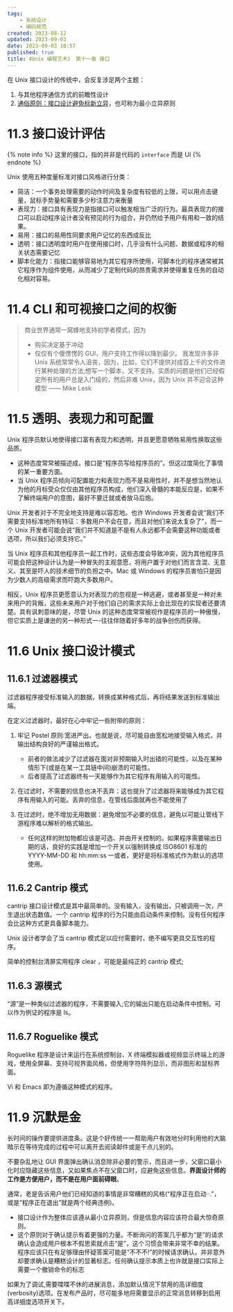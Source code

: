 ```yaml
---
tags:
    - 系统设计
    - 编码规范
created: 2023-08-12
updated: 2023-09-03
date: 2023-09-03 10:57 
published: true
title: 《Unix 编程艺术》 第十一章 接口
---
```


在 Unix 接口设计的传统中，会反复涉足两个主题：

1. 与其他程序通信方式的前瞻性设计
2. [通俗原则：接口设计避免标新立异](/di_1_zhang_zhe_xue/#通俗原则：接口设计避免标新立异)，也可称为最小立异原则

# 11.3 接口设计评估

{% note info %}
这里的接口，指的并非是代码的 `interface` 而是 UI
{% endnote %}

Unix 使用五种度量标准对接口风格进行分类：

- 简洁：一个事务处理需要的动作时间及复杂度有较低的上限，可以用点击键量，鼠标手势量和需要多少秒注意力来衡量
- 表现力：接口具有表现力是指接口可以触发相当广泛的行为。最具表现力的接口可以启动程序设计者没有预见的行为组合，并仍然给予用户有用和一致的结果。
- 易用：接口的易用性同要求用户记忆的东西成反比
- 透明：接口透明度时用户在使用接口时，几乎没有什么问题、数据或程序的相关状态需要记忆
- 脚本化能力：指接口能够容易地为其它程序所使用，可脚本化的程序通常被其它程序作为组件使用，从而减少了定制代码的昂贵需求并使得重复任务的自动化相对容易。

# 11.4 CLI 和可视接口之间的权衡

> 商业世界通常一窝蜂地支持初学者模式，因为
>
> - 购买决定基于冲动
> - 仅仅有个傻愣愣的 GUI，用户支持工作得以降到最少。
>   我发现许多非 Unix 系统常常令人沮丧，因为，比如，它们不提供对成百上千的文件进行某种处理的方法;想写一个脚本，又不支持。实质的问题是他们已经假定所有的用户总是入门级的，然后非难 Unix，因为 Unix 并不迎合这种模型
>   —— Mike Lesk

# 11.5 透明、表现力和可配置

Unix 程序员默认地使得接口富有表现力和透明，并且更愿意牺牲易用性换取这些品质。

- 这种态度常常被描述成，接口是“程序员写给程序员的”。但这过度简化了事情的某一重要方面。
- 当 Unix 程序员倾向可配置能力和表现力而不是易用性时，并不是想当然地认为他的月标受众仅仅由其他程序员构成，他们深入骨髓的本能反应是，如果不了解终端用户的意图，最好不要迁就或者放马后炮。

Unix 开发者对于不完全地支持是难以容忍地。也许 Windows 开发者会说“我们不需要支持标准地所有特征：多数用户不会在意，而且对他们来说太复杂了”，而一个 Unix 开发者可能会说“我们并不知道是不是有人永远都不会需要这种功能或者选项，所以我们必须支持它。”

当 Unix 程序员和其他程序员一起工作时，这些态度会导致冲突，因为其他程序员可能会把这种设计认为是一种冒失的主观意愿，将用户置于对他们而言含混、无意义、其至是吓人的技术细节的负担之中。Mac 或 Windows 的程序员害怕只是因为少数人的高级需求而吓跑大多数用户。

相反，Unix 程序员更愿意认为对表现力的忽视是一种逃避，或者甚至是一种对未来用户的背叛，这些未来用户对于他们自己的需求实际上会比现在的实现者还要清楚。具有讽刺意味的是，尽管 Unix 的这种态度常常被视作是程序员的一种傲慢，但它实质上是谦逊的另一种形式一-往往伴随着好多年的战争创伤而获得。

# 11.6 Unix 接口设计模式

## 11.6.1 过滤器模式

过滤器程序接受标准输入的数据，转换成某种格式后，再将结果发送到标准输出端。

在定义过滤器时，最好在心中牢记一些附带的原则：

1. 牢记 Postel 原则:宽进严出。也就是说，尽可能自由宽松地接受输入格式，并输出结构良好的严谨输出格式。

   - 前者的做法减少了过滤器在面对非预期输入时出错的可能性，以及在某种情形下(或是在某一工具链中间)崩溃的可能性。
   - 后者提高了过滤器终有一天能够作为其它程序有用输入的可能性。

2. 在过滤时，不需要的信息也决不丢弃：这也提升了过滤器将来能够成为其它程序有用输入的可能。丢弃的信息，在管线后面就再也不能使用了

3. 在过滤时，绝不增加无用数据：避免增加不必要的信息，避免以可能让管线下游程序难以解析的格式输出。
   - 任何这样的附加物都应该是可选、并由开关控制的。如果程序需要输出日期的话，良好的实践是增加一个开关以强制转换成 ISO8601 标准的 YYYY-MM-DD 和 hh:mm:ss 一或者，更好是将标准格式作为默认的选项使用。

## 11.6.2 Cantrip 模式

cantrip 接口设计模式是其中最简单的。没有输入，没有输出，只被调用一次，产生退出状态数值。一个 cantrip 程序的行为只能由启动条件来控制。没有任何程序会比这种方式更具备脚本能力。

Unix 设计者学会了当 cantrip 模式足以应付需要时，绝不编写更具交互性的程序。

简单的控制台清屏实用程序 clear ，可能是最纯正的 cantrip 模式;

## 11.6.3 源模式

“源”是一种类似过滤器的程序，不需要输入;它的输出只能在启动条件中控制。可以作为例证的程序是 ls。

## 11.6.7 Roguelike 模式

Roguelike 程序是设计来运行在系统控制台、X 终端模拟器或视频显示终端上的游戏，使用全屏幕、支持可视界面风格，但使用字符阵列显示，而非图形和鼠标界面。

Vi 和 Emacs 即为遵循这种模式的程序。

# 11.9 沉默是金

长时间的操作要提供进度条。这是个好传统一一帮助用户有效地分时利用他的大脑暗示在等待完成的过程中可以离开去阅读邮件或是干点儿别的。

不要杂乱地让 GUI 界面弹出确认消息除非必要的警示，而且进一步，父窗口最小化时应隐藏这些信息，又如果焦点不在父窗口时，应避免这些信息。**界面设计师的工作是方便用户，而不是在用户面前碍眼**。

通常，老是告诉用户他们已经知道的事情是非常糟糕的风格(“程序<foo>正在启动··.”，或是“程序<foo>正在退出”就是两个经典违例)。

- 接口设计作为整体应该遵从最小立异原则，但是信息内容应该符合最大惊奇原则。
- 这个原则对于确认提示有着更强的力量。不断询问的答案几乎都为“是”的请求确认会造成用户根本不假思索就点击“是”，这个习惯会带来非常不幸的结果。程序应该只在有足够理由怀疑答案可能是“不不不!”的时候请求确认。并非意外却要求确认是糟糕设计的显著标志。任何确认提示本质上也许就是接口实际上需要一个撤销命令的标志

如果为了调试,需要喋喋不休的进展消息，添加默认情况下禁用的高详细度(verbosity)选项。在发布产品时，尽可能多地将需要显示的正常消息转移到启用高详细度选项开关下。
